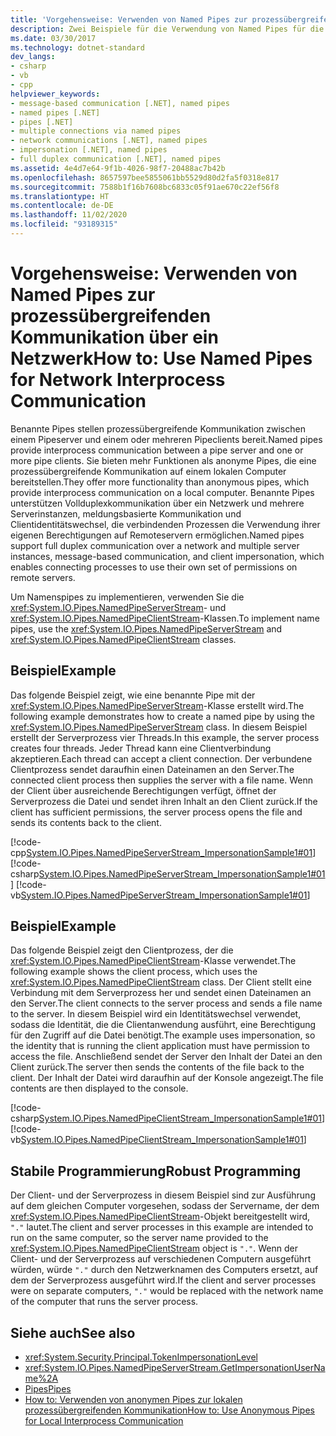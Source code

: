 ```yaml
---
title: 'Vorgehensweise: Verwenden von Named Pipes zur prozessübergreifenden Kommunikation über ein Netzwerk'
description: Zwei Beispiele für die Verwendung von Named Pipes für die prozessübergreifende Kommunikation zwischen einem Pipeserver und mindestens einem Pipeclient in einem Netzwerk
ms.date: 03/30/2017
ms.technology: dotnet-standard
dev_langs:
- csharp
- vb
- cpp
helpviewer_keywords:
- message-based communication [.NET], named pipes
- named pipes [.NET]
- pipes [.NET]
- multiple connections via named pipes
- network communications [.NET], named pipes
- impersonation [.NET], named pipes
- full duplex communication [.NET], named pipes
ms.assetid: 4e4d7e64-9f1b-4026-98f7-20488ac7b42b
ms.openlocfilehash: 8657597bee5855061bb5529d80d2fa5f0318e817
ms.sourcegitcommit: 7588b1f16b7608bc6833c05f91ae670c22ef56f8
ms.translationtype: HT
ms.contentlocale: de-DE
ms.lasthandoff: 11/02/2020
ms.locfileid: "93189315"
---
```

# <a name="how-to-use-named-pipes-for-network-interprocess-communication"></a><span data-ttu-id="beb0d-103">Vorgehensweise: Verwenden von Named Pipes zur prozessübergreifenden Kommunikation über ein Netzwerk</span><span class="sxs-lookup"><span data-stu-id="beb0d-103">How to: Use Named Pipes for Network Interprocess Communication</span></span>

<span data-ttu-id="beb0d-104">Benannte Pipes stellen prozessübergreifende Kommunikation zwischen einem Pipeserver und einem oder mehreren Pipeclients bereit.</span><span class="sxs-lookup"><span data-stu-id="beb0d-104">Named pipes provide interprocess communication between a pipe server and one or more pipe clients.</span></span> <span data-ttu-id="beb0d-105">Sie bieten mehr Funktionen als anonyme Pipes, die eine prozessübergreifende Kommunikation auf einem lokalen Computer bereitstellen.</span><span class="sxs-lookup"><span data-stu-id="beb0d-105">They offer more functionality than anonymous pipes, which provide interprocess communication on a local computer.</span></span> <span data-ttu-id="beb0d-106">Benannte Pipes unterstützen Vollduplexkommunikation über ein Netzwerk und mehrere Serverinstanzen, meldungsbasierte Kommunikation und Clientidentitätswechsel, die verbindenden Prozessen die Verwendung ihrer eigenen Berechtigungen auf Remoteservern ermöglichen.</span><span class="sxs-lookup"><span data-stu-id="beb0d-106">Named pipes support full duplex communication over a network and multiple server instances, message-based communication, and client impersonation, which enables connecting processes to use their own set of permissions on remote servers.</span></span>  
  
 <span data-ttu-id="beb0d-107">Um Namenspipes zu implementieren, verwenden Sie die <xref:System.IO.Pipes.NamedPipeServerStream>- und <xref:System.IO.Pipes.NamedPipeClientStream>-Klassen.</span><span class="sxs-lookup"><span data-stu-id="beb0d-107">To implement name pipes, use the <xref:System.IO.Pipes.NamedPipeServerStream> and <xref:System.IO.Pipes.NamedPipeClientStream> classes.</span></span>  
  
## <a name="example"></a><span data-ttu-id="beb0d-108">Beispiel</span><span class="sxs-lookup"><span data-stu-id="beb0d-108">Example</span></span>  
 <span data-ttu-id="beb0d-109">Das folgende Beispiel zeigt, wie eine benannte Pipe mit der <xref:System.IO.Pipes.NamedPipeServerStream>-Klasse erstellt wird.</span><span class="sxs-lookup"><span data-stu-id="beb0d-109">The following example demonstrates how to create a named pipe by using the <xref:System.IO.Pipes.NamedPipeServerStream> class.</span></span> <span data-ttu-id="beb0d-110">In diesem Beispiel erstellt der Serverprozess vier Threads.</span><span class="sxs-lookup"><span data-stu-id="beb0d-110">In this example, the server process creates four threads.</span></span> <span data-ttu-id="beb0d-111">Jeder Thread kann eine Clientverbindung akzeptieren.</span><span class="sxs-lookup"><span data-stu-id="beb0d-111">Each thread can accept a client connection.</span></span> <span data-ttu-id="beb0d-112">Der verbundene Clientprozess sendet daraufhin einen Dateinamen an den Server.</span><span class="sxs-lookup"><span data-stu-id="beb0d-112">The connected client process then supplies the server with a file name.</span></span> <span data-ttu-id="beb0d-113">Wenn der Client über ausreichende Berechtigungen verfügt, öffnet der Serverprozess die Datei und sendet ihren Inhalt an den Client zurück.</span><span class="sxs-lookup"><span data-stu-id="beb0d-113">If the client has sufficient permissions, the server process opens the file and sends its contents back to the client.</span></span>  
  
 [!code-cpp[System.IO.Pipes.NamedPipeServerStream_ImpersonationSample1#01](../../../samples/snippets/cpp/VS_Snippets_CLR_System/system.IO.Pipes.NamedPipeServerStream_ImpersonationSample1/cpp/program.cpp#01)]
 [!code-csharp[System.IO.Pipes.NamedPipeServerStream_ImpersonationSample1#01](../../../samples/snippets/csharp/VS_Snippets_CLR_System/system.IO.Pipes.NamedPipeServerStream_ImpersonationSample1/cs/Program.cs#01)]
 [!code-vb[System.IO.Pipes.NamedPipeServerStream_ImpersonationSample1#01](../../../samples/snippets/visualbasic/VS_Snippets_CLR_System/system.IO.Pipes.NamedPipeServerStream_ImpersonationSample1/vb/program.vb#01)]  
  
## <a name="example"></a><span data-ttu-id="beb0d-114">Beispiel</span><span class="sxs-lookup"><span data-stu-id="beb0d-114">Example</span></span>  
 <span data-ttu-id="beb0d-115">Das folgende Beispiel zeigt den Clientprozess, der die <xref:System.IO.Pipes.NamedPipeClientStream>-Klasse verwendet.</span><span class="sxs-lookup"><span data-stu-id="beb0d-115">The following example shows the client process, which uses the <xref:System.IO.Pipes.NamedPipeClientStream> class.</span></span> <span data-ttu-id="beb0d-116">Der Client stellt eine Verbindung mit dem Serverprozess her und sendet einen Dateinamen an den Server.</span><span class="sxs-lookup"><span data-stu-id="beb0d-116">The client connects to the server process and sends a file name to the server.</span></span> <span data-ttu-id="beb0d-117">In diesem Beispiel wird ein Identitätswechsel verwendet, sodass die Identität, die die Clientanwendung ausführt, eine Berechtigung für den Zugriff auf die Datei benötigt.</span><span class="sxs-lookup"><span data-stu-id="beb0d-117">The example uses impersonation, so the identity that is running the client application must have permission to access the file.</span></span> <span data-ttu-id="beb0d-118">Anschließend sendet der Server den Inhalt der Datei an den Client zurück.</span><span class="sxs-lookup"><span data-stu-id="beb0d-118">The server then sends the contents of the file back to the client.</span></span> <span data-ttu-id="beb0d-119">Der Inhalt der Datei wird daraufhin auf der Konsole angezeigt.</span><span class="sxs-lookup"><span data-stu-id="beb0d-119">The file contents are then displayed to the console.</span></span>  
  
 [!code-csharp[System.IO.Pipes.NamedPipeClientStream_ImpersonationSample1#01](../../../samples/snippets/csharp/VS_Snippets_CLR_System/system.IO.Pipes.NamedPipeClientStream_ImpersonationSample1/cs/Program.cs#01)]
 [!code-vb[System.IO.Pipes.NamedPipeClientStream_ImpersonationSample1#01](../../../samples/snippets/visualbasic/VS_Snippets_CLR_System/system.IO.Pipes.NamedPipeClientStream_ImpersonationSample1/vb/program.vb#01)]  
  
## <a name="robust-programming"></a><span data-ttu-id="beb0d-120">Stabile Programmierung</span><span class="sxs-lookup"><span data-stu-id="beb0d-120">Robust Programming</span></span>  
 <span data-ttu-id="beb0d-121">Der Client- und der Serverprozess in diesem Beispiel sind zur Ausführung auf dem gleichen Computer vorgesehen, sodass der Servername, der dem <xref:System.IO.Pipes.NamedPipeClientStream>-Objekt bereitgestellt wird, `"."` lautet.</span><span class="sxs-lookup"><span data-stu-id="beb0d-121">The client and server processes in this example are intended to run on the same computer, so the server name provided to the <xref:System.IO.Pipes.NamedPipeClientStream> object is `"."`.</span></span> <span data-ttu-id="beb0d-122">Wenn der Client- und der Serverprozess auf verschiedenen Computern ausgeführt würden, würde `"."` durch den Netzwerknamen des Computers ersetzt, auf dem der Serverprozess ausgeführt wird.</span><span class="sxs-lookup"><span data-stu-id="beb0d-122">If the client and server processes were on separate computers, `"."` would be replaced with the network name of the computer that runs the server process.</span></span>  
  
## <a name="see-also"></a><span data-ttu-id="beb0d-123">Siehe auch</span><span class="sxs-lookup"><span data-stu-id="beb0d-123">See also</span></span>

- <xref:System.Security.Principal.TokenImpersonationLevel>
- <xref:System.IO.Pipes.NamedPipeServerStream.GetImpersonationUserName%2A>
- [<span data-ttu-id="beb0d-124">Pipes</span><span class="sxs-lookup"><span data-stu-id="beb0d-124">Pipes</span></span>](pipe-operations.md)
- [<span data-ttu-id="beb0d-125">How to: Verwenden von anonymen Pipes zur lokalen prozessübergreifenden Kommunikation</span><span class="sxs-lookup"><span data-stu-id="beb0d-125">How to: Use Anonymous Pipes for Local Interprocess Communication</span></span>](how-to-use-anonymous-pipes-for-local-interprocess-communication.md)
